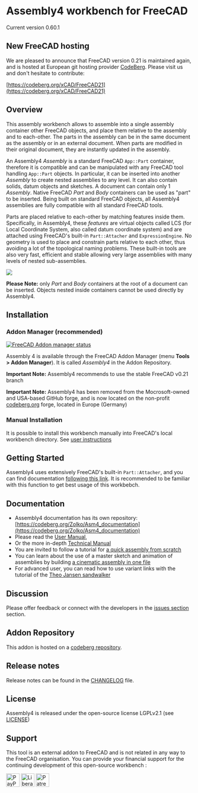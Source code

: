 # Assembly4 workbench for FreeCAD

Current version 0.60.1

## New FreeCAD hosting

We are pleased to announce that FreeCAD version 0.21 is maintained again, and is hosted at European git hosting provider [CodeBerg](https://codeberg.org/). Please visit us and don't hesitate to contribute:

[https://codeberg.org/xCAD/FreeCAD21](https://codeberg.org/xCAD/FreeCAD21)


## Overview

This assembly workbench allows to assemble into a single assembly container other FreeCAD objects, and place them relative to the assembly and to each-other. The parts in the assembly can be in the same document as the assembly or in an external document. When parts are modified in their original document, they are instantly updated in the assembly.

An Assembly4 _Assembly_ is a standard FreeCAD `App::Part` container, therefore it is compatible and can be manipulated with any FreeCAD tool handling `App::Part` objects. In particular, it can be inserted into another _Assembly_ to create nested assemblies to any level. It can also contain solids, datum objects and sketches. A document can contain only 1 _Assembly_. Native FreeCAD _Part_ and _Body_ containers can be used as "part" to be inserted. Being built on standard FreeCAD objects, all Assembly4 assemblies are fully compatible with all standard FreeCAD tools. 

Parts are placed relative to each-other by matching features inside them. Specifically, in Assembly4, these _features_ are virtual objects called LCS (for Local Coordinate System, also called datum coordinate system) and are attached using FreeCAD's built-in `Part::Attacher` and `ExpressionEngine`. No geometry is used to place and constrain parts relative to each other, thus avoiding a lot of the topological naming problems. These built-in tools are also very fast, efficient and stable allowing very large assemblies with many levels of nested sub-assemblies.


![](Resources/media/LaserCutter.png)

**Please Note:** only _Part_ and _Body_ containers at the root of a document can be inserted. Objects nested inside containers cannot be used directly by Assembly4.



## Installation

### Addon Manager (recommended)

[![FreeCAD Addon manager status](https://img.shields.io/badge/FreeCAD%20addon%20manager-available-brightgreen)](https://github.com/FreeCAD/FreeCAD-addons)

Assembly 4 is available through the FreeCAD Addon Manager (menu **Tools > Addon Manager**). It is called _Assembly4_ in the Addon Repository.

**Important Note:** Assembly4 recommends to use the stable FreeCAD v0.21 branch

**Important Note:** Assembly4 has been removed from the Mocrosoft-owned and USA-based GitHub forge, and is now located on the non-profit [codeberg.org](https://codeberg.org/) forge, located in Europe (Germany)



### Manual Installation

It is possible to install this workbench manually into FreeCAD's local workbench directory. See [user instructions](INSTRUCTIONS.md)


## Getting Started

Assembly4 uses extensively FreeCAD's built-in `Part::Attacher`, and you can find documentation [following this link](https://wiki.freecad.org/Part_EditAttachment). It is recommended to be familiar with this function to get best usage of this workbebch.

## Documentation

* Assembly4 documentation has its own repository: [https://codeberg.org/Zolko/Asm4_documentation](https://codeberg.org/Zolko/Asm4_documentation)
* Please read the [User Manual](https://codeberg.org/Zolko/Asm4_documentation/src/branch/main/USER_MANUAL.md), 
* Or the more in-depth [Technical Manual](https://codeberg.org/Zolko/Asm4_documentation/src/branch/main/TECH_MANUAL.md)
* You are invited to follow a tutorial for [a quick assembly from scratch](https://codeberg.org/Zolko/Asm4_documentation/src/branch/main/TUTORIAL_1.md)
* You can learn about the use of a master sketch and animation of assemblies by building [a cinematic assembly in one file](https://codeberg.org/Zolko/Asm4_documentation/src/branch/main/TUTORIAL_2.md)
* For advanced user, you can read how to use variant links with the tutorial of the [Theo Jansen sandwalker](https://codeberg.org/Zolko/Asm4_documentation/src/branch/main/TUTORIAL_3.md)


## Discussion
Please offer feedback or connect with the developers in the [issues section](https://codeberg.org/Zolko/Assembly4/issues) section.


## Addon Repository
This addon is hosted on a [codeberg repository](https://codeberg.org/Zolko/Assembly4).


## Release notes
Release notes can be found in the [CHANGELOG](CHANGELOG.md) file.


## License
Assembly4 is released under the open-source license LGPLv2.1 (see [LICENSE](LICENSE))


## Support
This tool is an external addon to FreeCAD and is not related in any way to the FreeCAD organisation. You can provide your financial support for the continuing development of this open-source workbench :

<a href="https://www.paypal.com/donate/?hosted_button_id=LBA6ZAV9QSQT8" target="_blank"><img src="Resources/media/PayPal_Donate.svg" height="36" alt="PayPal Donate"/></a>
<a href="https://liberapay.com/Zolko/donate" target="_blank"><img src="Resources/media/LiberaPay_donate.svg" height="36" alt="LiberaPay Donate"></a>
<a href="https://www.patreon.com/c/Zolko_123" target="_blank"><img src="Resources/media/Patreon_Donate.svg" height="36" alt="Patreon Donate"></a>






